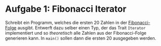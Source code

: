 Aufgabe 1: Fibonacci Iterator
=============================

Schreibt ein Programm, welches die ersten 20 Zahlen in der [Fibonacci-Folge][fib-wiki] ausgibt.
Entwerft dazu selber einen Typ, der das Trait `Iterator` implementiert und so *theoretisch* alle Zahlen aus der Fibonacci-Folge generieren kann.
In `main()` sollen dann die ersten 20 ausgegeben werden.



[fib-wiki]: https://de.wikipedia.org/wiki/Fibonacci-Folge
